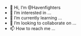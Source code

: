 - 👋 Hi, I’m @Havenfighters
- 👀 I’m interested in ...
- 🌱 I’m currently learning ...
- 💞️ I’m looking to collaborate on ...
- 📫 How to reach me ...

<!---
Havenfighters/Havenfighters is a ✨ special ✨ repository because its `README.md` (this file) appears on your GitHub profile.
You can click the Preview link to take a look at your changes.
--->
